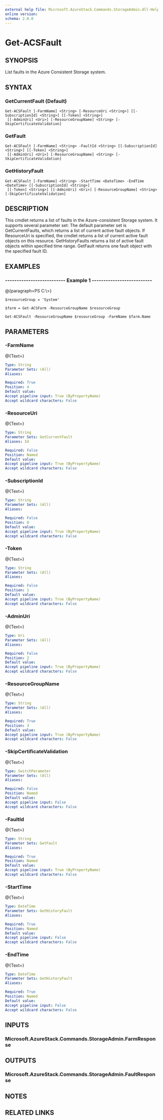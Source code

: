 ```yaml
---
external help file: Microsoft.AzureStack.Commands.StorageAdmin.dll-Help.xml
online version: 
schema: 2.0.0
---
```


# Get-ACSFault
## SYNOPSIS
List faults in the Azure Consistent Storage system.

## SYNTAX

### GetCurrentFault (Default)
```
Get-ACSFault [-FarmName] <String> [-ResourceUri <String>] [[-SubscriptionId] <String>] [[-Token] <String>]
 [[-AdminUri] <Uri>] [-ResourceGroupName] <String> [-SkipCertificateValidation]
```

### GetFault
```
Get-ACSFault [-FarmName] <String> -FaultId <String> [[-SubscriptionId] <String>] [[-Token] <String>]
 [[-AdminUri] <Uri>] [-ResourceGroupName] <String> [-SkipCertificateValidation]
```

### GetHistoryFault
```
Get-ACSFault [-FarmName] <String> -StartTime <DateTime> -EndTime <DateTime> [[-SubscriptionId] <String>]
 [[-Token] <String>] [[-AdminUri] <Uri>] [-ResourceGroupName] <String> [-SkipCertificateValidation]
```

## DESCRIPTION
This cmdlet returns a list of faults in the Azure-consistent Storage system.
It supports several parameter set:
The default parameter set is GetCurrentFaults, which returns a list of current active fault objects.
If ResourceUri is specified, the cmdlet returns a list of current active fault objects on this resource.
GetHistoryFaults returns a list of active fault objects within specified time range.
GetFault returns one fault object with the specified fault ID.

## EXAMPLES

### --------------------------  Example 1  --------------------------
@{paragraph=PS C:\\\>}

```
$resourceGroup = 'System' 

$farm = Get-ACSFarm -ResourceGroupName $resourceGroup

Get-ACSFault -ResourceGroupName $resourceGroup -FarmName $farm.Name
```

## PARAMETERS

### -FarmName
@{Text=}

```yaml
Type: String
Parameter Sets: (All)
Aliases: 

Required: True
Position: 4
Default value: 
Accept pipeline input: True (ByPropertyName)
Accept wildcard characters: False
```

### -ResourceUri
@{Text=}

```yaml
Type: String
Parameter Sets: GetCurrentFault
Aliases: Id

Required: False
Position: Named
Default value: 
Accept pipeline input: True (ByPropertyName)
Accept wildcard characters: False
```

### -SubscriptionId
@{Text=}

```yaml
Type: String
Parameter Sets: (All)
Aliases: 

Required: False
Position: 0
Default value: 
Accept pipeline input: True (ByPropertyName)
Accept wildcard characters: False
```

### -Token
@{Text=}

```yaml
Type: String
Parameter Sets: (All)
Aliases: 

Required: False
Position: 1
Default value: 
Accept pipeline input: True (ByPropertyName)
Accept wildcard characters: False
```

### -AdminUri
@{Text=}

```yaml
Type: Uri
Parameter Sets: (All)
Aliases: 

Required: False
Position: 2
Default value: 
Accept pipeline input: True (ByPropertyName)
Accept wildcard characters: False
```

### -ResourceGroupName
@{Text=}

```yaml
Type: String
Parameter Sets: (All)
Aliases: 

Required: True
Position: 3
Default value: 
Accept pipeline input: True (ByPropertyName)
Accept wildcard characters: False
```

### -SkipCertificateValidation
@{Text=}

```yaml
Type: SwitchParameter
Parameter Sets: (All)
Aliases: 

Required: False
Position: Named
Default value: 
Accept pipeline input: False
Accept wildcard characters: False
```

### -FaultId
@{Text=}

```yaml
Type: String
Parameter Sets: GetFault
Aliases: 

Required: True
Position: Named
Default value: 
Accept pipeline input: True (ByPropertyName)
Accept wildcard characters: False
```

### -StartTime
@{Text=}

```yaml
Type: DateTime
Parameter Sets: GetHistoryFault
Aliases: 

Required: True
Position: Named
Default value: 
Accept pipeline input: False
Accept wildcard characters: False
```

### -EndTime
@{Text=}

```yaml
Type: DateTime
Parameter Sets: GetHistoryFault
Aliases: 

Required: True
Position: Named
Default value: 
Accept pipeline input: False
Accept wildcard characters: False
```

## INPUTS

### Microsoft.AzureStack.Commands.StorageAdmin.FarmResponse

## OUTPUTS

### Microsoft.AzureStack.Commands.StorageAdmin.FaultResponse

## NOTES

## RELATED LINKS

